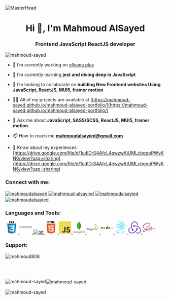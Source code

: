 ![MasterHead](https://camo.githubusercontent.com/775ed67e1d46c9534c3cb9a4694edf0603b1436a7e3e15891d3c327733fc26b6/68747470733a2f2f7777772e61756469656e6365706c616e65742e636f6d2f726f6f742f74656d706c6174652f312f2f696d616765732f7765622d646576656c6f706d656e742e676966)
<h1 align="center">Hi 👋, I'm Mahmoud AlSayed</h1>
<h3 align="center">Frontend JavaScript ReactJS developer</h3>

<p align="left"> <img src="https://komarev.com/ghpvc/?username=mahmoud-sayed&label=Profile%20views&color=0e75b6&style=flat" alt="mahmoud-sayed" /> </p>

- 🔭 I’m currently working on [ellyana plus](https://mahmoud-sayed.github.io/ellyana-plus/)

- 🌱 I’m currently learning **jest and diving deep in JavaScript**

- 👯 I’m looking to collaborate on **building New Frontend websites Using JavaScript, ReactJS, MUI5, framer motion**

- 👨‍💻 All of my projects are available at [https://mahmoud-sayed.github.io/mahmoud-alsayed-portfolio/](https://mahmoud-sayed.github.io/mahmoud-alsayed-portfolio/)

- 💬 Ask me about **JavaScript, SASS/SCSS, ReactJS, MUI5, framer motion**

- 📫 How to reach me **mahmoudalsayied@gmail.com**

- 📄 Know about my experiences [https://drive.google.com/file/d/1udIDrS4AfcL4ewzwKiUMLcbggoPWyKN6/view?usp=sharing](https://drive.google.com/file/d/1udIDrS4AfcL4ewzwKiUMLcbggoPWyKN6/view?usp=sharing)

<h3 align="left">Connect with me:</h3>
<p align="left">
<a href="https://codepen.io/mahmoudalsayed" target="blank"><img align="center" src="https://raw.githubusercontent.com/rahuldkjain/github-profile-readme-generator/master/src/images/icons/Social/codepen.svg" alt="mahmoudalsayed" height="30" width="40" /></a>
<a href="https://linkedin.com/in/mahmoud-alsayied" target="blank"><img align="center" src="https://raw.githubusercontent.com/rahuldkjain/github-profile-readme-generator/master/src/images/icons/Social/linked-in-alt.svg" alt="mahmoud-alsayied" height="30" width="40" /></a>
<a href="https://www.hackerrank.com/mahmoudalsayied" target="blank"><img align="center" src="https://raw.githubusercontent.com/rahuldkjain/github-profile-readme-generator/master/src/images/icons/Social/hackerrank.svg" alt="mahmoudalsayied" height="30" width="40" /></a>
<a href="https://www.leetcode.com/mahmoudalsayied" target="blank"><img align="center" src="https://raw.githubusercontent.com/rahuldkjain/github-profile-readme-generator/master/src/images/icons/Social/leet-code.svg" alt="mahmoudalsayied" height="30" width="40" /></a>
</p>

<h3 align="left">Languages and Tools:</h3>
<p align="left"> <a href="https://www.w3schools.com/css/" target="_blank" rel="noreferrer"> <img src="https://raw.githubusercontent.com/devicons/devicon/master/icons/css3/css3-original-wordmark.svg" alt="css3" width="40" height="40"/> </a> <a href="https://expressjs.com" target="_blank" rel="noreferrer"> <img src="https://raw.githubusercontent.com/devicons/devicon/master/icons/express/express-original-wordmark.svg" alt="express" width="40" height="40"/> </a> <a href="https://git-scm.com/" target="_blank" rel="noreferrer"> <img src="https://www.vectorlogo.zone/logos/git-scm/git-scm-icon.svg" alt="git" width="40" height="40"/> </a> <a href="https://www.w3.org/html/" target="_blank" rel="noreferrer"> <img src="https://raw.githubusercontent.com/devicons/devicon/master/icons/html5/html5-original-wordmark.svg" alt="html5" width="40" height="40"/> </a> <a href="https://developer.mozilla.org/en-US/docs/Web/JavaScript" target="_blank" rel="noreferrer"> <img src="https://raw.githubusercontent.com/devicons/devicon/master/icons/javascript/javascript-original.svg" alt="javascript" width="40" height="40"/> </a> <a href="https://www.mongodb.com/" target="_blank" rel="noreferrer"> <img src="https://raw.githubusercontent.com/devicons/devicon/master/icons/mongodb/mongodb-original-wordmark.svg" alt="mongodb" width="40" height="40"/> </a> <a href="https://www.mysql.com/" target="_blank" rel="noreferrer"> <img src="https://raw.githubusercontent.com/devicons/devicon/master/icons/mysql/mysql-original-wordmark.svg" alt="mysql" width="40" height="40"/> </a> <a href="https://nodejs.org" target="_blank" rel="noreferrer"> <img src="https://raw.githubusercontent.com/devicons/devicon/master/icons/nodejs/nodejs-original-wordmark.svg" alt="nodejs" width="40" height="40"/> </a> <a href="https://reactjs.org/" target="_blank" rel="noreferrer"> <img src="https://raw.githubusercontent.com/devicons/devicon/master/icons/react/react-original-wordmark.svg" alt="react" width="40" height="40"/> </a> <a href="https://redux.js.org" target="_blank" rel="noreferrer"> <img src="https://raw.githubusercontent.com/devicons/devicon/master/icons/redux/redux-original.svg" alt="redux" width="40" height="40"/> </a> <a href="https://sass-lang.com" target="_blank" rel="noreferrer"> <img src="https://raw.githubusercontent.com/devicons/devicon/master/icons/sass/sass-original.svg" alt="sass" width="40" height="40"/> </a> </p>

<h3 align="left">Support:</h3>
<p><a href="https://www.buymeacoffee.com/mahmoud808"> <img align="left" src="https://cdn.buymeacoffee.com/buttons/v2/default-yellow.png" height="50" width="210" alt="mahmoud808" /></a><br><br></p><br>

<p><img align="left" src="https://github-readme-stats.vercel.app/api/top-langs?username=mahmoud-sayed&show_icons=true&locale=en&show_icons=true" alt="mahmoud-sayed" /></p>
<p><img align="center" src="https://github-readme-stats.vercel.app/api?username=mahmoud-sayed&show_icons=true&locale=en" alt="mahmoud-sayed" /></p>

<p><img align="center" src="https://github-readme-streak-stats.herokuapp.com/?user=mahmoud-sayed&" alt="mahmoud-sayed" /></p>
